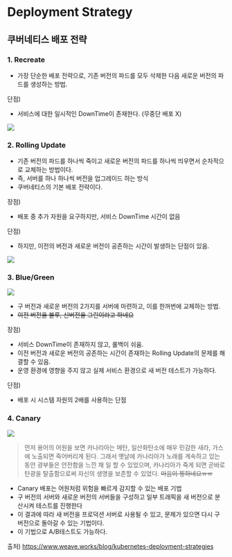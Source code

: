 # Deployment Strategy

## 쿠버네티스 배포 전략

### 1. Recreate

- 가장 단순한 배포 전략으로, 기존 버전의 파드를 모두 삭제한 다음 새로운 버전의 파드를 생성하는 방법.

단점)

- 서비스에 대한 일시적인 DownTime이 존재한다. (무중단 배포 X)

<img src ="https://images.contentstack.io/v3/assets/blt300387d93dabf50e/blt2bcee413a9844e96/5ccb571c43283e8d640ed147/recreate-deployment-ww.png">

### 2. Rolling Update

- 기존 버전의 파드를 하나씩 죽이고 새로운 버전의 파드를 하나씩 띄우면서 순차적으로 교체하는 방법이다.
- 즉, 서버를 하나 하나씩 버전을 업그레이드 하는 방식
- 쿠버네티스의 기본 배포 전략이다.

장점)

- 배포 중 추가 자원을 요구하지만, 서비스 DownTime 시간이 없음

단점)

- 하지만, 이전의 버전과 새로운 버전이 공존하는 시간이 발생하는 단점이 있음.

<img src ="https://images.contentstack.io/v3/assets/blt300387d93dabf50e/blt6743d826f9bc314f/5ccb56f2887e04ba691710fa/rolling-deployment-ww.png">

### 3. Blue/Green

<img src ="https://images.contentstack.io/v3/assets/blt300387d93dabf50e/blt3bd39fbb7a30f3f6/5ccb574ce8ec6ef265db8001/blue-green-deployment-ww.png">

- 구 버전과 새로운 버전의 2가지를 서버에 마련하고, 이를 한꺼번에 교체하는 방법.
- ~~이전 버전을 블루, 신버전을 그린이라고 하네요~~

장점)

- 서비스 DownTime이 존재하지 않고, 롤백이 쉬움.
- 이전 버전과 새로운 버전의 공존하는 시간이 존재하는 Rolling Update의 문제를 해결할 수 있음.
- 운영 환경에 영향을 주지 않고 실제 서비스 환경으로 새 버전 테스트가 가능하다.

단점)

- 배포 시 시스템 자원의 2배를 사용하는 단점

### 4. Canary

<img src="https://images.contentstack.io/v3/assets/blt300387d93dabf50e/blt1942369a1c20bf82/5ccb56d2683c75ef6553878b/canary-deployment-ww.png">

> 먼저 용어의 어원을 보면 카나리아는 메탄, 일산화탄소에 매우 민감한 새라, 가스에 노출되면 죽어버리게 된다. 그래서 옛날에 카나리아가 노래를 계속하고 있는 동안 광부들은 안전함을 느낀 채 일 할 수 있었으며, 카나리아가 죽게 되면 곧바로 탄광을 탈출함으로써 자신의 생명을 보존할 수 있었다. ~~마음이 찡하네요ㅠㅠ~~

- Canary 배포는 어원처럼 위험을 빠르게 감지할 수 있는 배포 기법
- 구 버전의 서버와 새로운 버전의 서버들을 구성하고 일부 트래픽을 새 버전으로 분산시켜 테스트를 진행한다
- 이 결과에 따라 새 버전을 프로덕션 서버로 사용될 수 있고, 문제가 있으면 다시 구버전으로 돌아갈 수 있는 기법이다.
- 이 기법으로 A/B테스트도 가능하다.

출처) https://www.weave.works/blog/kubernetes-deployment-strategies
